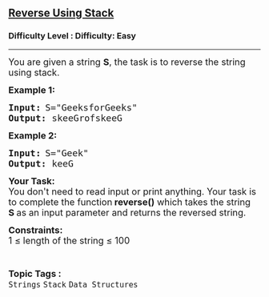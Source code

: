<h2><a href="https://www.geeksforgeeks.org/problems/reverse-a-string-using-stack/1?page=1&category=Stack&difficulty=Easy,Medium,Hard&status=unsolved,attempted&sortBy=accuracy">Reverse Using Stack</a></h2><h3>Difficulty Level : Difficulty: Easy</h3><hr><div class="problems_problem_content__Xm_eO"><p><span style="font-size: 18px;">You are given a string <strong>S</strong>, the task is to reverse the string using stack.</span></p>
<p><span style="font-size: 18px;"><strong>Example 1:</strong></span></p>
<pre><span style="font-size: 18px;"><strong>Input:</strong></span> <span style="font-size: 18px;">S="GeeksforGeeks"</span>
<span style="font-size: 18px;"><strong>Output:</strong></span><span style="font-size: 18px;"> skeeGrofskeeG</span></pre>
<p><span style="font-size: 18px;"><strong>Example 2:</strong></span></p>
<pre><span style="font-size: 18px;"><strong>Input:</strong></span> <span style="font-size: 18px;">S="Geek"</span>
<span style="font-size: 18px;"><strong>Output:</strong></span><span style="font-size: 18px;"> keeG</span></pre>
<p><strong><span style="font-size: 18px;">Your Task:</span></strong><br><span style="font-size: 18px;">You don't need to read input or print anything. Your task is to complete the function<strong>&nbsp;reverse()</strong>&nbsp;which takes the string <strong>S&nbsp;</strong>as an input parameter and returns the reversed string.</span></p>
<p><span style="font-size: 18px;"><strong>Constraints:</strong></span><br><span style="font-size: 18px;">1 ≤ length of the string ≤ 100</span></p></div><br><p><span style=font-size:18px><strong>Topic Tags : </strong><br><code>Strings</code>&nbsp;<code>Stack</code>&nbsp;<code>Data Structures</code>&nbsp;